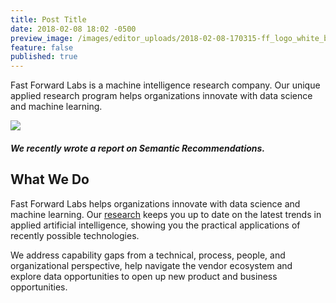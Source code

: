 ```yaml
---
title: Post Title
date: 2018-02-08 18:02 -0500
preview_image: /images/editor_uploads/2018-02-08-170315-ff_logo_white_bg.png
feature: false
published: true
---
```


Fast Forward Labs is a machine intelligence research company. Our unique applied research program helps organizations innovate with data science and machine learning.

![](http://fastforwardlabs.github.io/visuals/shared/ff07/ff07-01.png)

##### We recently wrote a report on Semantic Recommendations.

## What We Do

Fast Forward Labs helps organizations innovate with data science and machine learning. Our [research](https://www.fastforwardlabs.com/research) keeps you up to date on the latest trends in applied artificial intelligence, showing you the practical applications of recently possible technologies.

We address capability gaps from a technical, process, people, and organizational perspective, help navigate the vendor ecosystem and explore data opportunities to open up new product and business opportunities.